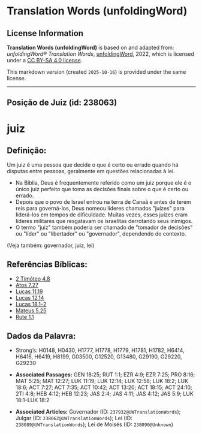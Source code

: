# Translation Words (unfoldingWord)

## License Information

**Translation Words (unfoldingWord)** is based on and adapted from: _unfoldingWord® Translation Words_, [unfoldingWord](https://unfoldingword.org/utw), 2022, which is licensed under a [CC BY-SA 4.0 license](https://creativecommons.org/licenses/by-sa/4.0/legalcode.en).

This markdown version (created `2025-10-16`) is provided under the same license.



--------------------------------

## Posição de Juiz (id: 238063)

juiz
====

Definição:
----------

Um juiz é uma pessoa que decide o que é certo ou errado quando há disputas entre pessoas, geralmente em questões relacionadas à lei.

* Na Bíblia, Deus é frequentemente referido como um juiz porque ele é o único juiz perfeito que toma as decisões finais sobre o que é certo ou errado.
* Depois que o povo de Israel entrou na terra de Canaã e antes de terem reis para governá\-los, Deus nomeou líderes chamados "juízes" para liderá\-los em tempos de dificuldade. Muitas vezes, esses juízes eram líderes militares que resgatavam os israelitas derrotando seus inimigos.
* O termo "juiz" também poderia ser chamado de "tomador de decisões" ou "líder" ou "libertador" ou "governador", dependendo do contexto.

(Veja também: governador, juiz, lei)

Referências Bíblicas:
---------------------

* [2 Timóteo 4\.8](https://ref.ly/2Tim4:8)
* [Atos 7\.27](https://ref.ly/Acts7:27)
* [Lucas 11\.19](https://ref.ly/Luke11:19)
* [Lucas 12\.14](https://ref.ly/Luke12:14)
* [Lucas 18\.1–2](https://ref.ly/Luke18:1-Luke18:2)
* [Mateus 5\.25](https://ref.ly/Matt5:25)
* [Rute 1\.1](https://ref.ly/Ruth1:1)

Dados da Palavra:
-----------------

* Strong’s: H0148, H0430, H1777, H1778, H1779, H1781, H1782, H6414, H6416, H6419, H8199, G03500, G12520, G13480, G29190, G29220, G29230

* **Associated Passages:** GEN 18:25; RUT 1:1; EZR 4:9; EZR 7:25; PRO 8:16; MAT 5:25; MAT 12:27; LUK 11:19; LUK 12:14; LUK 12:58; LUK 18:2; LUK 18:6; ACT 7:27; ACT 7:35; ACT 10:42; ACT 13:20; ACT 18:15; ACT 24:10; 2TI 4:8; HEB 4:12; HEB 12:23; JAS 2:4; JAS 4:11; JAS 4:12; JAS 5:9; LUK 18:1–LUK 18:2
* **Associated Articles:** Governador (ID: `237932@UWTranslationWords`); Julgar (ID: `238062@UWTranslationWords`); Lei (ID: `238089@UWTranslationWords`); Lei de Moisés (ID: `238090@Unknown`)

